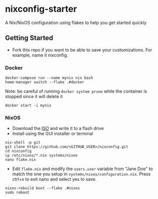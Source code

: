 # nixconfig-starter

A Nix/NixOS configuration using flakes to help you get started quickly

## Getting Started

- Fork this repo if you want to be able to save your customizations. For example, name it nixconfig.

### Docker

```
docker-compose run --name mynix nix bash
home-manager switch --flake .#docker
```

Note: be careful of running `docker system prune` while the container is stopped since it will delete it

```
docker start -i mynix
```

### NixOS

- Download the [ISO](https://nixos.org/download.html#nixos-iso) and write it to a flash drive
- Install using the GUI installer or terminal

```
nix-shell -p git
git clone https://github.com/<GITHUB_USER>/nixconfig.git
cd nixconfig
cp /etc/nixos/*.nix systems/nixos
nano flake.nix
```

- Edit `flake.nix` and modify the `users.user` variable from "Jane Doe" to match the one you setup in `systems/nixos/configuration.nix`. Press ctrl+x to exit nano and select yes to save.

```
nixos-rebuild boot --flake .#nixos
sudo reboot
```
